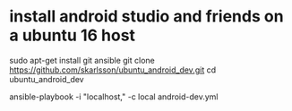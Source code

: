 # install android studio and friends on a ubuntu 16 host

sudo apt-get install git ansible
git clone https://github.com/skarlsson/ubuntu_android_dev.git
cd ubuntu_android_dev

ansible-playbook -i "localhost," -c local android-dev.yml
